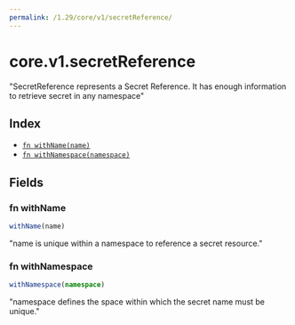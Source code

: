 ```yaml
---
permalink: /1.29/core/v1/secretReference/
---
```


# core.v1.secretReference

"SecretReference represents a Secret Reference. It has enough information to retrieve secret in any namespace"

## Index

* [`fn withName(name)`](#fn-withname)
* [`fn withNamespace(namespace)`](#fn-withnamespace)

## Fields

### fn withName

```ts
withName(name)
```

"name is unique within a namespace to reference a secret resource."

### fn withNamespace

```ts
withNamespace(namespace)
```

"namespace defines the space within which the secret name must be unique."